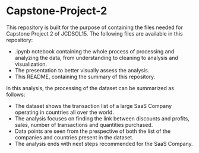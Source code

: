 # Capstone-Project-2

This repository is built for the purpose of containing the files needed for Capstone Project 2 of JCDSOL15.
The following files are available in this repository:
- .ipynb notebook containing the whole process of processing and analyzing the data, from understanding to cleaning to analysis and visualization.
- The presentation to better visually assess the analysis.
- This README, containing the summary of this repository.

In this analysis, the processing of the dataset can be summarized as follows:
- The dataset shows the transaction list of a large SaaS Company operating in countries all over the world.
- The analysis focuses on finding the link between discounts and profits, sales, number of transactions and quantities purchased.
- Data points are seen from the prespective of both the list of the companies and countries present in the dataset.
- The analysis ends with next steps recommended for the SaaS Company.
